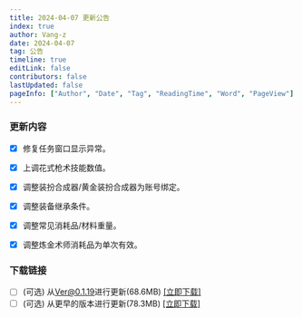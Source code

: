 ```yaml
---
title: 2024-04-07 更新公告
index: true
author: Vang-z
date: 2024-04-07
tag: 公告
timeline: true
editLink: false
contributors: false
lastUpdated: false
pageInfo: ["Author", "Date", "Tag", "ReadingTime", "Word", "PageView"]
---
```


### 更新内容
- [x] 修复<a>任务窗口</a>显示异常。
- [x] 上调<a>花式枪术</a>技能数值。
- [x] 调整<a>装扮合成器/黄金装扮合成器</a>为账号绑定。
- [x] 调整<a>装备继承</a>条件。
- [x] 调整<a>常见消耗品/材料</a>重量。
- [x] 调整<a>炼金术师消耗品</a>为单次有效。


### 下载链接
- [ ] <a>(可选)</a> 从<a>Ver@0.1.19</a>进行更新(68.6MB) [[立即下载]](http://124.221.23.198:5244/d/caomei%E5%A4%A9%E7%BF%BC%E4%BA%91%E7%9B%98%2Frfo%2Fclient%2F%E8%82%A5%E7%81%B5%E7%9A%84%E5%A5%87%E5%A6%99%E5%B9%BB%E6%83%B3_0.1.20_a_x64-setup.exe)
- [ ] <a>(可选)</a> 从<a>更早的版本</a>进行更新(78.3MB) [[立即下载]](http://124.221.23.198:5244/d/caomei%E5%A4%A9%E7%BF%BC%E4%BA%91%E7%9B%98%2Frfo%2Fclient%2F%E8%82%A5%E7%81%B5%E7%9A%84%E5%A5%87%E5%A6%99%E5%B9%BB%E6%83%B3_0.1.20_b_x64-setup.exe)
